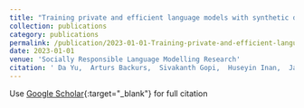 ```yaml
---
title: "Training private and efficient language models with synthetic data from llms"
collection: publications
category: publications
permalink: /publication/2023-01-01-Training-private-and-efficient-language-models-with-synthetic-data-from-llms
date: 2023-01-01
venue: 'Socially Responsible Language Modelling Research'
citation: ' Da Yu,  Arturs Backurs,  Sivakanth Gopi,  Huseyin Inan,  Janardhan Kulkarni,  Zinan Lin,  Chulin Xie,  Huishuai Zhang,  Wanrong Zhang, &quot;Training private and efficient language models with synthetic data from llms.&quot; Socially Responsible Language Modelling Research, 2023.'
---
```

Use [Google Scholar](https://scholar.google.com/scholar?q=Training+private+and+efficient+language+models+with+synthetic+data+from+llms){:target="_blank"} for full citation